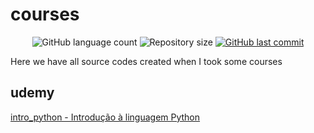 # courses
<p align="center">
  <img alt="GitHub language count" src="https://img.shields.io/github/languages/count/DevCouty/courses?color=%2304D361">

  <img alt="Repository size" src="https://img.shields.io/github/repo-size/DevCouty/courses">
  
  <a href="https://github.com/DevCouty/courses/commits/master">
    <img alt="GitHub last commit" src="https://img.shields.io/github/last-commit/DevCouty/courses">
  </a>

</p>

Here we have all source codes created when I took some courses

## udemy

[intro_python - Introdução à linguagem Python](https://www.udemy.com/course/intro_python)
